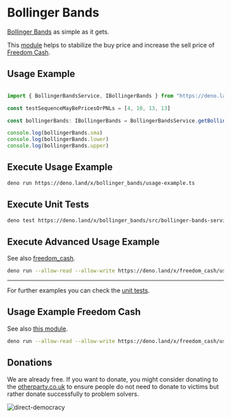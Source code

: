 # Bollinger Bands

[Bollinger Bands](https://www.youtube.com/watch?v=-6cbdJulb7s) as simple as it gets.
  
This [module](https://deno.land/x/bollinger_bands) helps to stabilize the buy price and increase the sell price of [Freedom Cash](https://FreedomCash.org).   

## Usage Example
```ts

import { BollingerBandsService, IBollingerBands } from "https://deno.land/x/bollinger_bands/mod.ts"

const testSequenceMayBePricesOrPNLs = [4, 10, 13, 13]

const bollingerBands: IBollingerBands = BollingerBandsService.getBollingerBands(testSequenceMayBePricesOrPNLs)

console.log(bollingerBands.sma)
console.log(bollingerBands.lower)
console.log(bollingerBands.upper) 

```

## Execute Usage Example
```sh
deno run https://deno.land/x/bollinger_bands/usage-example.ts
```


## Execute Unit Tests
```sh
deno test https://deno.land/x/bollinger_bands/src/bollinger-bands-service.spec.ts
```

## Execute Advanced Usage Example
See also [freedom_cash](https://deno.land/x/freedom_cash).  
```sh
deno run --allow-read --allow-write https://deno.land/x/freedom_cash/usage-example.ts
```


---
  
For further examples you can check the [unit tests](https://github.com/VoFarm/bollinger_bands/blob/main/src/bollinger-bands-service.spec.ts).
  

## Usage Example Freedom Cash
See also [this module](https://deno.land/x/freedom_cash).

```sh
deno run --allow-read --allow-write https://deno.land/x/freedom_cash/usage-example.ts
```


## Donations
We are already free. If you want to donate, you might consider donating to the [otherparty.co.uk](https://www.otherparty.co.uk/donate-crypto-the-other-party) to ensure people do not need to donate to victims but rather donate successfully to problem solvers.  
  
![direct-democracy](https://github.com/michael-spengler/sleep/assets/145258627/fe97b7da-62b4-4cf6-9be0-7b03b2f3095a)  

